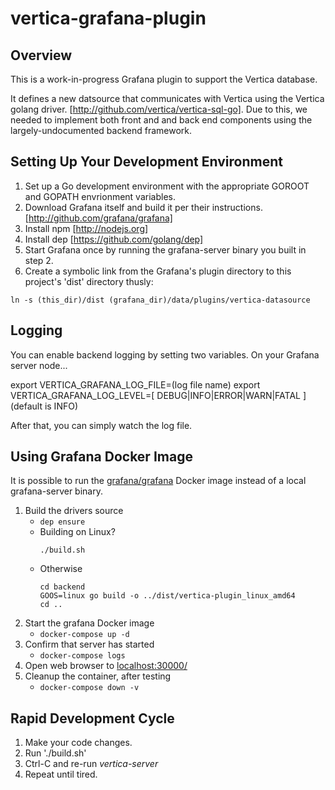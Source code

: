 # vertica-grafana-plugin

## Overview
This is a work-in-progress Grafana plugin to support the Vertica database.

It defines a new datsource that communicates with Vertica using the Vertica golang driver. [http://github.com/vertica/vertica-sql-go]. Due to this, we needed to implement both front and and back end components using the largely-undocumented backend framework.

## Setting Up Your Development Environment

1. Set up a Go development environment with the appropriate GOROOT and GOPATH envrionment variables.
2. Download Grafana itself and build it per their instructions. [http://github.com/grafana/grafana]
3. Install npm [http://nodejs.org]
4. Install dep [https://github.com/golang/dep]
5. Start Grafana once by running the grafana-server binary you built in step 2.
6. Create a symbolic link from the Grafana's plugin directory to this project's 'dist' directory thusly:

```
ln -s (this_dir)/dist (grafana_dir)/data/plugins/vertica-datasource 
```

## Logging

You can enable backend logging by setting two variables. On your Grafana server node...

export VERTICA_GRAFANA_LOG_FILE=(log file name)
export VERTICA_GRAFANA_LOG_LEVEL=[ DEBUG|INFO|ERROR|WARN|FATAL ] (default is INFO)

After that, you can simply watch the log file.

## Using Grafana Docker Image

It is possible to run the [grafana/grafana](https://hub.docker.com/r/grafana/grafana) Docker image instead of a local grafana-server binary.

1. Build the drivers source
   * `dep ensure`
   * Building on Linux?
      ```
      ./build.sh
      ```
   * Otherwise
      ```
      cd backend
      GOOS=linux go build -o ../dist/vertica-plugin_linux_amd64
      cd ..
      ```
1. Start the grafana Docker image
   * `docker-compose up -d`
1. Confirm that server has started
   * `docker-compose logs`
1. Open web browser to [localhost:30000/](http://localhost:30000/)
1. Cleanup the container, after testing
   * `docker-compose down -v`

## Rapid Development Cycle

1. Make your code changes.
2. Run './build.sh'
3. Ctrl-C and re-run <i>vertica-server</i>
4. Repeat until tired.
